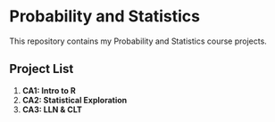 # Probability and Statistics
This repository contains my Probability and Statistics course projects.

## Project List

1. **CA1: Intro to R**
2. **CA2: Statistical Exploration**
3. **CA3: LLN & CLT**
